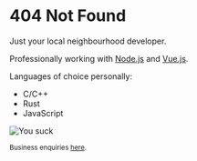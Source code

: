 # 404 Not Found

Just your local neighbourhood developer.

Professionally working with [Node.js](https://nodejs.org/) and [Vue.js](https://vuejs.org/).

Languages of choice personally:
- C/C++
- Rust
- JavaScript

![You suck](/spiderman.jpg)

<sub>Business enquiries [here](mailto:careers@marziply.dev).</sub>

